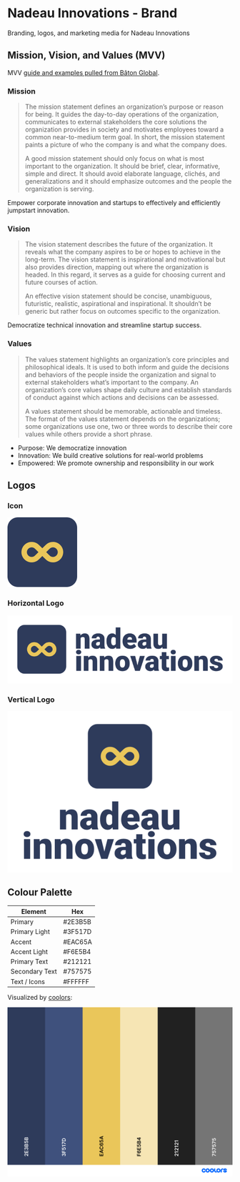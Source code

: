 # Nadeau Innovations - Brand

Branding, logos, and marketing media for Nadeau Innovations

## Mission, Vision, and Values (MVV)

MVV [guide and examples pulled from Bâton Global](https://www.batonglobal.com/post/how-to-write-mission-vision-and-values-statements-with-examples).

### Mission

> The mission statement defines an organization’s purpose or reason for being.
> It guides the day-to-day operations of the organization, communicates to external stakeholders the core solutions the organization provides in society and motivates employees toward a common near-to-medium term goal.
> In short, the mission statement paints a picture of who the company is and what the company does.
>
> A good mission statement should only focus on what is most important to the organization.
> It should be brief, clear, informative, simple and direct.
> It should avoid elaborate language, clichés, and generalizations and it should emphasize outcomes and the people the organization is serving.

Empower corporate innovation and startups to effectively and efficiently jumpstart innovation.

### Vision

> The vision statement describes the future of the organization.
> It reveals what the company aspires to be or hopes to achieve in the long-term.
> The vision statement is inspirational and motivational but also provides direction, mapping out where the organization is headed.
> In this regard, it serves as a guide for choosing current and future courses of action.
>
> An effective vision statement should be concise, unambiguous, futuristic, realistic, aspirational and inspirational.
> It shouldn’t be generic but rather focus on outcomes specific to the organization.

Democratize technical innovation and streamline startup success.

### Values

> The values statement highlights an organization’s core principles and philosophical ideals.
> It is used to both inform and guide the decisions and behaviors of the people inside the organization and signal to external stakeholders what’s important to the company.
> An organization’s core values shape daily culture and establish standards of conduct against which actions and decisions can be assessed.
>
> A values statement should be memorable, actionable and timeless.
> The format of the values statement depends on the organizations; some organizations use one, two or three words to describe their core values while others provide a short phrase.

- Purpose: We democratize innovation
- Innovation: We build creative solutions for real-world problems
- Empowered: We promote ownership and responsibility in our work

## Logos

### Icon

![Logo](media/png/logo-icon_LOGO-COLOUR.png)

### Horizontal Logo

![Horizontal logo](media/png/logo_H-COLOUR.png)

### Vertical Logo

![Vertical logo](media/png/logo_V-COLOUR.png)


## Colour Palette

| Element        | Hex     |
| -------------- | ------- |
| Primary        | #2E3B5B |
| Primary Light  | #3F517D |
| Accent         | #EAC65A |
| Accent Light   | #F6E5B4 |
| Primary Text   | #212121 |
| Secondary Text | #757575 |
| Text / Icons   | #FFFFFF |

Visualized by [coolors](https://coolors.co/2e3b5b-3f517d-eac65a-f6e5b4-212121-757575):

![Palette](media/palette.png)
